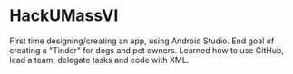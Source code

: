 # HackUMassVI

First time designing/creating an app, using Android Studio. End goal of creating a "Tinder" for dogs and pet owners. Learned how to use GitHub, lead a team, delegate tasks and code with XML.
